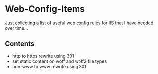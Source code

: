 # Web-Config-Items
Just collecting a list of useful web config rules for IIS that I have needed over time...


## Contents

* http to https rewrite using 301
* set static content on woff and woff2 file types
* non-www to www rewrite using 301